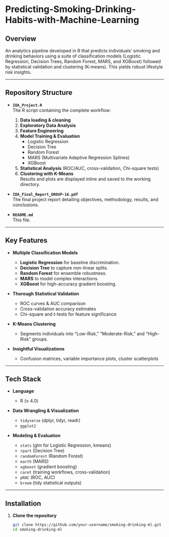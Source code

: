 # Predicting-Smoking-Drinking-Habits-with-Machine-Learning
## Overview

An analytics pipeline developed in R that predicts individuals’ smoking and drinking behaviors using a suite of classification models (Logistic Regression, Decision Trees, Random Forest, MARS, and XGBoost) followed by statistical validation and clustering (K-means). This yields robust lifestyle risk insights.

---

## Repository Structure

- **`IDA_Project.R`**  
  The R script containing the complete workflow:
  1. **Data loading & cleaning**  
  2. **Exploratory Data Analysis**  
  3. **Feature Engineering**  
  4. **Model Training & Evaluation**  
     - Logistic Regression  
     - Decision Tree  
     - Random Forest  
     - MARS (Multivariate Adaptive Regression Splines)  
     - XGBoost  
  5. **Statistical Analysis** (ROC/AUC, cross-validation, Chi-square tests)  
  6. **Clustering with K-Means**  
  Results and plots are displayed inline and saved to the working directory.

- **`IDA_Final_Report_GROUP-16.pdf`**  
  The final project report detailing objectives, methodology, results, and conclusions.


- **`README.md`**  
  This file.

---

## Key Features

- **Multiple Classification Models**  
  - **Logistic Regression** for baseline discrimination.  
  - **Decision Tree** to capture non-linear splits.  
  - **Random Forest** for ensemble robustness.  
  - **MARS** to model complex interactions.  
  - **XGBoost** for high-accuracy gradient boosting.

- **Thorough Statistical Validation**  
  - ROC curves & AUC comparison  
  - Cross-validation accuracy estimates  
  - Chi-square and t-tests for feature significance

- **K-Means Clustering**  
  - Segments individuals into “Low-Risk,” “Moderate-Risk,” and “High-Risk” groups.

- **Insightful Visualizations**  
  - Confusion matrices, variable importance plots, cluster scatterplots

---

## Tech Stack

- **Language**  
  - R (≥ 4.0)

- **Data Wrangling & Visualization**  
  - `tidyverse` (dplyr, tidyr, readr)  
  - `ggplot2`

- **Modeling & Evaluation**  
  - `stats` (glm for Logistic Regression, kmeans)  
  - `rpart` (Decision Tree)  
  - `randomForest` (Random Forest)  
  - `earth` (MARS)  
  - `xgboost` (gradient boosting)  
  - `caret` (training workflows, cross-validation)  
  - `pROC` (ROC, AUC)  
  - `broom` (tidy statistical outputs)

---

## Installation

1. **Clone the repository**  
   ```bash
   git clone https://github.com/your-username/smoking-drinking-ml.git
   cd smoking-drinking-ml
